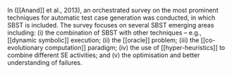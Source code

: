 In ([[Anand]] et al., 2013), an orchestrated survey on the most prominent techniques for automatic test case generation was conducted, in which SBST is included. The survey focuses on several SBST emerging areas including: (i) the combination of SBST with other techniques – e.g., [[dynamic symbolic]] execution; (ii) the [[oracle]] problem; (iii) the [[co-evolutionary computation]] paradigm; (iv) the use of [[hyper-heuristics]] to combine different SE activities; and (v) the optimisation and better understanding of failures.